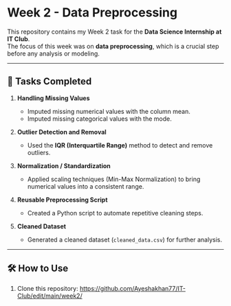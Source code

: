 # Week 2 - Data Preprocessing

This repository contains my Week 2 task for the **Data Science Internship at IT Club**.  
The focus of this week was on **data preprocessing**, which is a crucial step before any analysis or modeling.

---

## 📌 Tasks Completed
1. **Handling Missing Values**  
   - Imputed missing numerical values with the column mean.  
   - Imputed missing categorical values with the mode.  

2. **Outlier Detection and Removal**  
   - Used the **IQR (Interquartile Range)** method to detect and remove outliers.  

3. **Normalization / Standardization**  
   - Applied scaling techniques (Min-Max Normalization) to bring numerical values into a consistent range.  

4. **Reusable Preprocessing Script**  
   - Created a Python script to automate repetitive cleaning steps.  

5. **Cleaned Dataset**  
   - Generated a cleaned dataset (`cleaned_data.csv`) for further analysis.  

---

## 🛠️ How to Use
1. Clone this repository:
  https://github.com/Ayeshakhan77/IT-Club/edit/main/week2/ 




